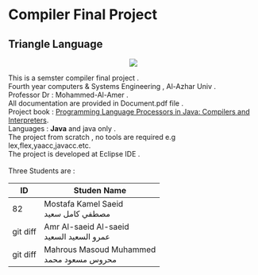 # Compiler Final Project

## Triangle Language
<p align="center"> 
<img src="https://github.com/mostafamt/MyRepo/blob/master/Danieledesantis-Playstation-Flat-Playstation-triangle-dark.ico">
</p>

This is a semster compiler final project .<br>
Fourth year computers & Systems Engineering , Al-Azhar Univ .<br>
Professor Dr : Mohammed-Al-Amer .<br>
All documentation are provided in Document.pdf file .<br>
Project book : [Programming Language Processors in Java: Compilers and Interpreters](https://www.amazon.com/Programming-Language-Processors-Java-Interpreters/dp/0130257869).<br>
Languages : **Java** and java only .<br>
The project from scratch , no tools are required e.g lex,flex,yaacc,javacc.etc.<br>
The project is developed at Eclipse IDE .<br><br>
Three Students are :

| ID | Studen Name |
| --- | --- |
| 82 | Mostafa Kamel Saeid <br> مصطفي كامل سعيد|
| git diff | Amr Al-saeid Al-saeid <br>عمرو السعيد السعيد  |
| git diff | Mahrous Masoud Muhammed<br>محروس مسعود محمد |
